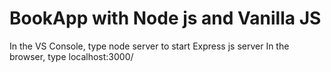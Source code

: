 # BookApp with Node js and Vanilla JS
In the VS Console, type node server to start Express js server
In the browser, type localhost:3000/
